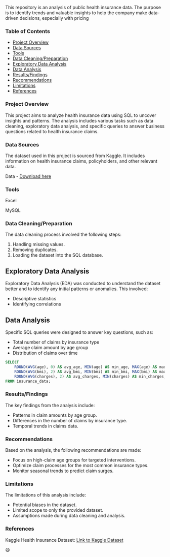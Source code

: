 This repository is an analysis of public health insurance data. The purpose is to identify trends and valuable insights to help the company make data-driven decisions, especially with pricing
### Table of Contents
- [Project Overview](#project-overview)
- [Data Sources](#data-sources)
- [Tools](#tools)
- [Data Cleaning/Preparation](#data-cleaningpreparation)
- [Exploratory Data Analysis](#exploratory-data-analysis)
- [Data Analysis](#data-analysis)
- [Results/Findings](#resultsfindings)
- [Recommendations](#recommendations)
- [Limitations](#limitations)
- [References](#references)

### Project Overview
This project aims to analyze health insurance data using SQL to uncover insights and patterns. The analysis includes various tasks such as data cleaning, exploratory data analysis, and specific queries to answer business questions related to health insurance claims.

### Data Sources
The dataset used in this project is sourced from Kaggle. It includes information on health insurance claims, policyholders, and other relevant data. 

Data - [Download here](https://www.kaggle.com/datasets/arunjangir245/healthcare-insurance-expenses?resource=download)

### Tools
Excel

MySQL

### Data Cleaning/Preparation
The data cleaning process involved the following steps:

1. Handling missing values.
2. Removing duplicates.
3. Loading the dataset into the SQL database.

## Exploratory Data Analysis
Exploratory Data Analysis (EDA) was conducted to understand the dataset better and to identify any initial patterns or anomalies. This involved:

- Descriptive statistics
- Identifying correlations

## Data Analysis
Specific SQL queries were designed to answer key questions, such as:

- Total number of claims by insurance type
- Average claim amount by age group
- Distribution of claims over time

```sql
SELECT 
    ROUND(AVG(age), 0) AS avg_age, MIN(age) AS min_age, MAX(age) AS max_age,
    ROUND(AVG(bmi), 2) AS avg_bmi, MIN(bmi) AS min_bmi, MAX(bmi) AS max_bmi,
    ROUND(AVG(charges), 2) AS avg_charges, MIN(charges) AS min_charges, MAX(charges) AS max_charges
FROM insurance_data;
```

### Results/Findings
The key findings from the analysis include:

- Patterns in claim amounts by age group.
- Differences in the number of claims by insurance type.
- Temporal trends in claims data.

### Recommendations
Based on the analysis, the following recommendations are made:

- Focus on high-claim age groups for targeted interventions.
- Optimize claim processes for the most common insurance types.
- Monitor seasonal trends to predict claim surges.

### Limitations
The limitations of this analysis include:

- Potential biases in the dataset.
- Limited scope to only the provided dataset.
- Assumptions made during data cleaning and analysis.

### References
Kaggle Health Insurance Dataset: [Link to Kaggle Dataset](https://www.kaggle.com/datasets/arunjangir245/healthcare-insurance-expenses?resource=download)

😄
